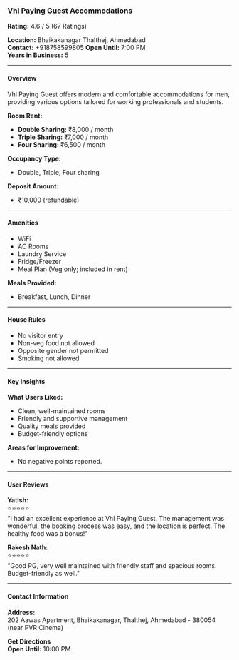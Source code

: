 ### Vhl Paying Guest Accommodations

**Rating:** 4.6 / 5 (67 Ratings)

**Location:** Bhaikakanagar Thalthej, Ahmedabad  
**Contact:** +918758599805
**Open Until:** 7:00 PM  
**Years in Business:** 5

---

#### Overview

Vhl Paying Guest offers modern and comfortable accommodations for men, providing various options tailored for working professionals and students.

**Room Rent:**

- **Double Sharing:** ₹8,000 / month
- **Triple Sharing:** ₹7,000 / month
- **Four Sharing:** ₹6,500 / month

**Occupancy Type:**

- Double, Triple, Four sharing

**Deposit Amount:**

- ₹10,000 (refundable)

---

#### Amenities

- WiFi
- AC Rooms
- Laundry Service
- Fridge/Freezer
- Meal Plan (Veg only; included in rent)

**Meals Provided:**

- Breakfast, Lunch, Dinner

---

#### House Rules

- No visitor entry
- Non-veg food not allowed
- Opposite gender not permitted
- Smoking not allowed

---

#### Key Insights

**What Users Liked:**

- Clean, well-maintained rooms
- Friendly and supportive management
- Quality meals provided
- Budget-friendly options

**Areas for Improvement:**

- No negative points reported.

---

#### User Reviews

**Yatish:**  
⭐️⭐️⭐️⭐️⭐️  
"I had an excellent experience at Vhl Paying Guest. The management was wonderful, the booking process was easy, and the location is perfect. The healthy food was a bonus!"

**Rakesh Nath:**  
⭐️⭐️⭐️⭐️⭐️  
"Good PG, very well maintained with friendly staff and spacious rooms. Budget-friendly as well."

---

#### Contact Information

**Address:**  
202 Aawas Apartment, Bhaikakanagar, Thalthej, Ahmedabad - 380054 (near PVR Cinema)

**Get Directions**  
**Open Until:** 10:00 PM
